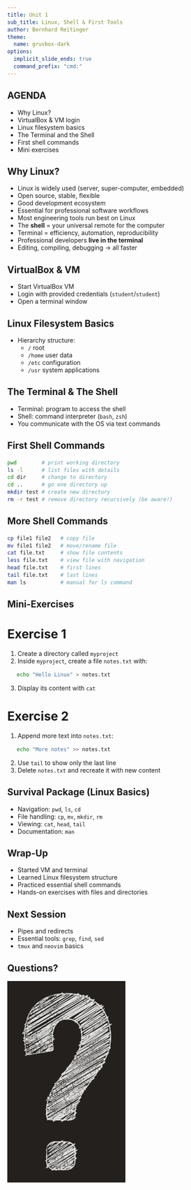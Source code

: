 ```yaml
---
title: Unit 1
sub_title: Linux, Shell & First Tools
author: Bernhard Reitinger
theme:
  name: gruvbox-dark
options:
  implicit_slide_ends: true
  command_prefix: "cmd:"
---
```



AGENDA
---

- Why Linux?
- VirtualBox & VM login
- Linux filesystem basics
- The Terminal and the Shell
- First shell commands
- Mini exercises

Why Linux?
---

<!-- incremental_lists: true -->

- Linux is widely used (server, super-computer, embedded)
- Open source, stable, flexible
- Good development ecosystem
- Essential for professional software workflows
- Most engineering tools run best on Linux
- The **shell** = your universal remote for the computer
- Terminal = efficiency, automation, reproducibility
- Professional developers **live in the terminal**
- Editing, compiling, debugging → all faster

VirtualBox & VM
---

- Start VirtualBox VM
- Login with provided credentials (`student`/`student`)
- Open a terminal window

Linux Filesystem Basics
---

- Hierarchy structure:
  - `/` root
  - `/home` user data
  - `/etc` configuration
  - `/usr` system applications

The Terminal & The Shell
---

- Terminal: program to access the shell
- Shell: command interpreter (`bash`, `zsh`)
- You communicate with the OS via text commands

First Shell Commands
---

```bash
pwd        # print working directory
ls -l      # list files with details
cd dir     # change to directory
cd ..      # go one directory up
mkdir test # create new directory
rm -r test # remove directory recursively (be aware!)
```

More Shell Commands
---

```bash
cp file1 file2   # copy file
mv file1 file2   # move/rename file
cat file.txt     # show file contents
less file.txt    # view file with navigation
head file.txt    # first lines
tail file.txt    # last lines
man ls           # manual for ls command
```

Mini-Exercises
---

# Exercise 1

1. Create a directory called `myproject`
2. Inside `myproject`, create a file `notes.txt` with:

```bash
   echo "Hello Linux" > notes.txt
```

3. Display its content with `cat`

<!-- pause -->

# Exercise 2

1. Append more text into `notes.txt`:

```bash
   echo "More notes" >> notes.txt
```

2. Use `tail` to show only the last line
3. Delete `notes.txt` and recreate it with new content

Survival Package (Linux Basics)
---

<!-- incremental_lists: true -->

- Navigation: `pwd`, `ls`, `cd`
- File handling: `cp`, `mv`, `mkdir`, `rm`
- Viewing: `cat`, `head`, `tail`
- Documentation: `man`

Wrap-Up
---

- Started VM and terminal
- Learned Linux filesystem structure
- Practiced essential shell commands
- Hands-on exercises with files and directories

Next Session
---

- Pipes and redirects
- Essential tools: `grep`, `find`, `sed`
- `tmux` and `neovim` basics

Questions?
---

![](question.jpg)
